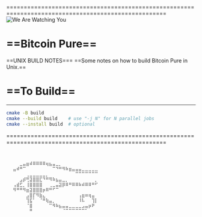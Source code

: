 ====================================================================================================
![We Are Watching You](https://github.com/user-attachments/assets/3509987d-7b89-4f1e-82b8-235cb57fa841)

# ==Bitcoin Pure==
==UNIX BUILD NOTES===
==Some notes on how to build Bitcoin Pure in Unix.==

# ==To Build==
--------------------------------------------------------------------------------------------------

```bash
cmake -B build
cmake --build build    # use "-j N" for N parallel jobs
cmake --install build  # optional
```
====================================================================================================

```bash⠀⠀⠀⠀⠀⠀⠀⠀⠀⠀⠀⠀⠀⠀⠀⠀⠀⠀⠀⠀⠀⠀⠀⠀⠀⠀⠀⠀⠀⠀
⠀⠀⠀⠀⠀⠀⠀⠀⠀⠀⠀⠀⠀⠀⠀⠀⠀⠀⠀⠀⠀⠀⠀⠀⠀⠀⠀⠀⠀⠀
⠀⠀⠀⠀⠀⠀⠀⠀⠀⠀⠀⠀⠀⠀⠀⠀⠀⠀⠀⠀⠀⠀⠀⠀⠀⠀⠀⠀⠀⠀
⠀⠀⠀⠀⣀⣤⣶⠾⠿⠿⠿⠿⢶⣦⣤⣀⡀⠀⠀⠀⠀⠀⠀⠀⠀⠀⠀⠀⠀⠀
⠀⠀⣤⠾⠛⠉⠀⠀⠀⠀⠀⠀⠀⠀⠉⠙⠛⠻⠷⣶⣤⣤⣤⣀⣀⣀⣀⣀⠀⠀
⠀⠀⠀⠀⠀⠀⢀⣀⣀⣀⣀⣀⡀⠀⠀⠀⠀⠀⠀⠀⠀⠉⠉⠉⠉⠉⠉⠉⠀⠀
⠀⠀⠀⠀⣠⡾⢛⣽⣿⣿⣏⠙⠛⠻⠷⣦⣤⣀⡀⠀⠀⠀⠀⠀⠀⠀⠀⡀⠀⠀
⠀⠀⢠⣾⣋⡀⢸⣿⣿⣿⣿⠀⠀⢀⣀⣤⣽⡿⠿⠛⠿⠿⠷⠾⠿⠿⠛⠋⠀⠀
⠀⠀⠻⠛⠛⠻⣶⣽⣿⣿⣿⡶⠿⠛⠋⠉⠀⠀⠀⠀⠀⠀⠀⠀⠀⠀⠀⠀⠀⠀
⠀⠀⠀⠀⠀⠀⣠⣿⡏⠻⣷⣄⠀⠀⠀⠀⠀⠀⠀⠀⠀⠀⢠⣶⠶⢶⣤⠀⠀⠀
⠀⠀⠀⠀⠀⠀⢹⣯⠁⠀⠈⠛⢷⣤⡀⠀⠀⠀⠀⠀⠀⠀⠸⠧⠀⠀⢹⡇⠀⠀
⠀⠀⠀⠀⠀⠀⠈⣿⠀⠀⠀⠀⠀⠉⠻⠷⣦⣤⣤⣀⣀⣀⣀⣠⣤⡶⠟⠀⠀⠀
⠀⠀⠀⠀⠀⠀⠀⠛⠀⠀⠀⠀⠀⠀⠀⠀⠀⠈⠉⠉⠉⠉⠉⠉⠁⠀⠀⠀⠀⠀
⠀⠀⠀⠀⠀⠀⠀⠀⠀⠀⠀⠀⠀⠀⠀⠀⠀⠀⠀⠀⠀⠀⠀⠀⠀⠀⠀⠀⠀⠀
⠀⠀⠀⠀⠀⠀⠀⠀⠀⠀⠀⠀⠀⠀⠀⠀⠀⠀⠀⠀⠀⠀⠀⠀⠀⠀⠀⠀⠀⠀
```
